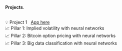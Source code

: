 

<strong>Projects</strong>.

<br/>💡 Project 1 &nbsp; [App here](https://tat-sheng-neural-network-app-final-appmain-b1rvrk.streamlit.app/)
<br/>📈 Pillar 1: Implied volatility with neural networks &nbsp;
<br/>📈 Pillar 2: Bitcoin option pricing with neural networks &nbsp;
<br/>📈 Pillar 3: Big data classification with neural networks

